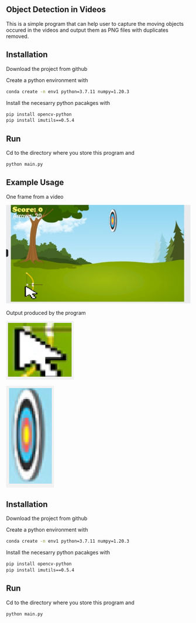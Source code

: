## Object Detection in Videos

This is a simple program that can help user to capture the moving objects occured in the videos and output them as PNG files with duplicates removed.

## Installation
Download the project from github

Create a python environment with
``` bash
conda create -n env1 python=3.7.11 numpy=1.20.3 
```
Install the necesarry python pacakges with
``` bash
pip install opencv-python
pip install imutils==0.5.4
```

## Run
Cd to the directory where you store this program and

``` bash
python main.py
```



## Example Usage
One frame from a video

![Test Image 1](./images/pic1.png)

Output produced by the program

![Test Image 2](./images/pic2.png)

![Test Image 3](./images/pic3.png)




## Installation
Download the project from github

Create a python environment with
``` bash
conda create -n env1 python=3.7.11 numpy=1.20.3 
```
Install the necesarry python pacakges with
``` bash
pip install opencv-python
pip install imutils==0.5.4
```

## Run
Cd to the directory where you store this program and

``` bash
python main.py
```



